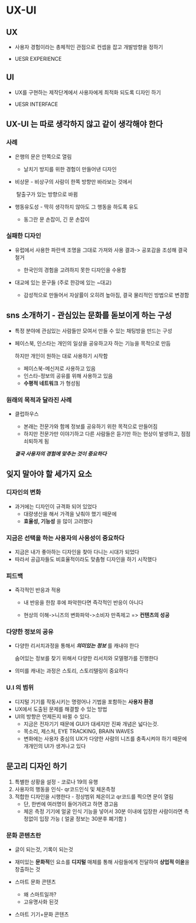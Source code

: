 # UX-UI

## UX 

- 사용자 경험이라는 총체적인 관점으로 컨셉을 잡고 개발방향을 정하기

- UESR EXPERIENCE

  

## UI 

- UX를 구현하는 제작단계에서 사용자에게 최적화 되도록 디자인 하기 

- UESR INTERFACE 



## UX-UI 는 따로 생각하지 않고 같이 생각해야 한다

### 사례

- 은행의 문은 안쪽으로 열림

  - 날치기 방지를 위한 경험이 만들어낸 디자인 

- 비상문   - 비상구의 사람이 한쪽 방향만 바라보는 것에서 

  ​                탈출구가 있는 방향으로 바뀜 

- 행동유도성 - 딱히 생각하지 않아도 그 행동을 하도록 유도

  - 동그란 문 손잡이, 긴 문 손잡이

### 실패한 디자인 

- 유럽에서 사용한 파란색 조명을 그대로 가져와 사용
  결과-> 공포감을 조성해 결국 철거
  - 한국인의 경험을 고려하지 못한 디자인을 수용함

- 대교에 있는 문구들 (주로 한강에 있는 ~대교)
  - 감성적으로 만들어서 자살률이 오히려 높아짐, 결국 물리적인 
    방법으로 변경함



## sns 소개하기 - 관심있는 문화를 돋보이게 하는 구성

- 특정 분야에 관심있는 사람들만 모여서 만들 수 있는 채팅방을 만드는 구성

- 페이스북, 인스타는 개인의 일상을 공유하고자 하는 기능을 목적으로 만듬

  하지만 개인이 원하는 대로 사용하기 시작함 

  - 페이스북-메신저로 사용하고 있음
  - 인스타-정보의 공유를 위해 사용하고 있음
  - **수평적 네트워크** 가 형성됨

### 원래의 목적과 달라진 사례

- 클럽하우스 
  - 본래는 전문가와 함께 정보를 공유하기 위한 목적으로 만들어짐
  - 하지만 전문가만 이야기하고 다른 사람들은 듣기만 하는 현상이 
    발생하고, 점점 쇠퇴하게 됨

  ***결국 사용자의 경험에 맞추는 것이 중요하다***



## 잊지 말아야 할 세가지 요소

### 디자인의 변화

- 과거에는 디자인이 규격화 되어 있었다
  - 대량생산을 해서 가격을 낮춰야 했기 때문에
  - **효율성, 기능성** 을 많이 고려했다

### 지금은 선택을 하는 사용자의 **사용성**이 중요하다

- 지금은 내가 좋아하는 디자인을 찾아 다니는 시대가 되었다
- 따라서 공급자들도 비효율적이라도 맞춤형 디자인을 하기 시작했다

### 피드백 

- 즉각적인 반응과 적용
  - 내 반응을 한참 후에 파악한다면 즉각적인 반응이 아니다
  
  - 현상의 이해->니즈의 변화파악->소비자 만족제고 => **컨텐츠의 성공**
  
    

### 다양한 정보의 공유

- 다양한 리서치과정을 통해서 ***의미있는 정보*** 를 캐내야 한다

  숨어있는 정보를 찾기 위해서 다양한 리서치와 모델평가를 진행한다

- 의미를 캐내는 과정은 스토리, 스토리텔링이 중요하다

###  U.I 의 범위

- 디지털 기기를 작동시키는 명령어나 기법을 포함하는 **사용자 환경** 
- UX에서 도출된 문제를 해결할 수 있는 방법 
- UI의 방향은 언제든지 바뀔 수 있다.
  - 지금은 전자기기 때문에 GUI가 대세지만 진짜 개념은 넓다는것.
  - 목소리, 제스처, EYE TRACKING, BRAIN WAVES 
  - 변화에는 사용자 중심의 UX가 다양한 사람의 니즈를 충족시켜야 하기 때문에
    개개인의 UI가 생겨나고 있다

## 문고리 디자인 하기

1. 특별한 상황을 설정 - 코로나 19의 유행
2. 사용자의 행동을 인식- qr코드인식 및 체온측정
3. 적합한 디자인을 시행한다 - 정상범위 체온이고 qr코드를 찍으면 문이 열림
   - 단, 한번에 여러명이 들어가려고 하면 경고음
   - 체온 측정 기기에 얼굴 인식 기능을 넣어서 30분 이내에 입장한 사람이라면 
     측정없이 입장 가능 ( 얼굴 정보는 30분후 폐기함 )

### 문화 콘텐츠란

- 글이 되는것, 기록이 되는것
- 재미있는 **문화적**인 요소를 **디지털** 매체를 통해 사람들에게 전달하여
  **상업적 이윤**을 창출하는 것
- 스마트 문화 콘텐츠
  - 왜 스마트일까? 
  - 고유명사화 된것

- 스마트 기기+문화 콘텐츠 
